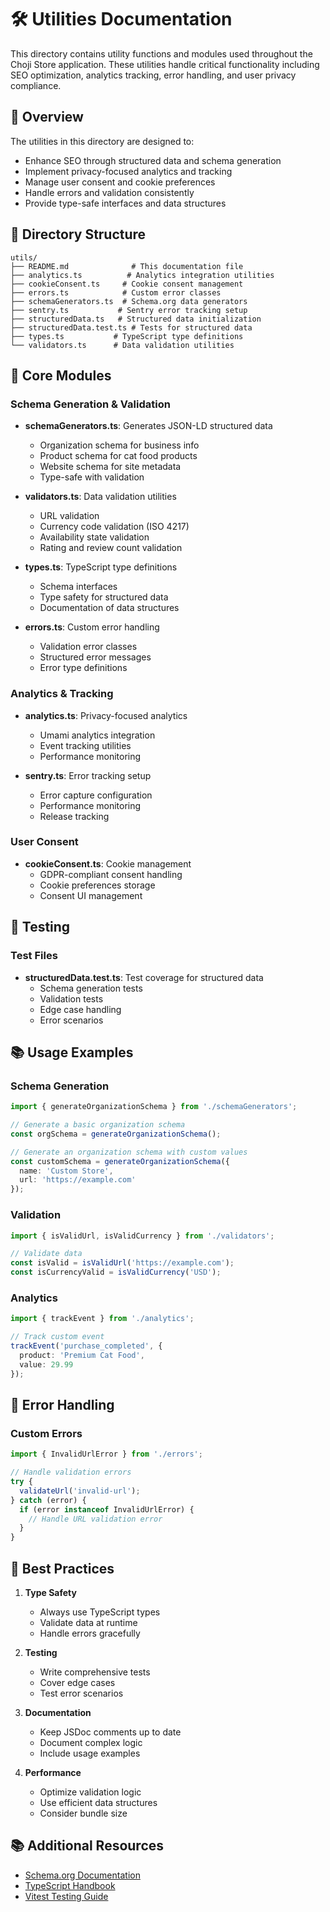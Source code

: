 # 🛠️ Utilities Documentation

This directory contains utility functions and modules used throughout the Choji Store application. These utilities handle critical functionality including SEO optimization, analytics tracking, error handling, and user privacy compliance.

## 🎯 Overview

The utilities in this directory are designed to:
- Enhance SEO through structured data and schema generation
- Implement privacy-focused analytics and tracking
- Manage user consent and cookie preferences
- Handle errors and validation consistently
- Provide type-safe interfaces and data structures

## 📁 Directory Structure

```
utils/
├── README.md              # This documentation file
├── analytics.ts          # Analytics integration utilities
├── cookieConsent.ts     # Cookie consent management
├── errors.ts            # Custom error classes
├── schemaGenerators.ts  # Schema.org data generators
├── sentry.ts           # Sentry error tracking setup
├── structuredData.ts   # Structured data initialization
├── structuredData.test.ts # Tests for structured data
├── types.ts           # TypeScript type definitions
└── validators.ts      # Data validation utilities
```

## 🔧 Core Modules

### Schema Generation & Validation

- **schemaGenerators.ts**: Generates JSON-LD structured data
  - Organization schema for business info
  - Product schema for cat food products
  - Website schema for site metadata
  - Type-safe with validation

- **validators.ts**: Data validation utilities
  - URL validation
  - Currency code validation (ISO 4217)
  - Availability state validation
  - Rating and review count validation

- **types.ts**: TypeScript type definitions
  - Schema interfaces
  - Type safety for structured data
  - Documentation of data structures

- **errors.ts**: Custom error handling
  - Validation error classes
  - Structured error messages
  - Error type definitions

### Analytics & Tracking

- **analytics.ts**: Privacy-focused analytics
  - Umami analytics integration
  - Event tracking utilities
  - Performance monitoring

- **sentry.ts**: Error tracking setup
  - Error capture configuration
  - Performance monitoring
  - Release tracking

### User Consent

- **cookieConsent.ts**: Cookie management
  - GDPR-compliant consent handling
  - Cookie preferences storage
  - Consent UI management

## 🧪 Testing

### Test Files

- **structuredData.test.ts**: Test coverage for structured data
  - Schema generation tests
  - Validation tests
  - Edge case handling
  - Error scenarios

## 📚 Usage Examples

### Schema Generation

```typescript
import { generateOrganizationSchema } from './schemaGenerators';

// Generate a basic organization schema
const orgSchema = generateOrganizationSchema();

// Generate an organization schema with custom values
const customSchema = generateOrganizationSchema({
  name: 'Custom Store',
  url: 'https://example.com'
});
```

### Validation

```typescript
import { isValidUrl, isValidCurrency } from './validators';

// Validate data
const isValid = isValidUrl('https://example.com');
const isCurrencyValid = isValidCurrency('USD');
```

### Analytics

```typescript
import { trackEvent } from './analytics';

// Track custom event
trackEvent('purchase_completed', {
  product: 'Premium Cat Food',
  value: 29.99
});
```

## 🔐 Error Handling

### Custom Errors

```typescript
import { InvalidUrlError } from './errors';

// Handle validation errors
try {
  validateUrl('invalid-url');
} catch (error) {
  if (error instanceof InvalidUrlError) {
    // Handle URL validation error
  }
}
```

## 🚀 Best Practices

1. **Type Safety**
   - Always use TypeScript types
   - Validate data at runtime
   - Handle errors gracefully

2. **Testing**
   - Write comprehensive tests
   - Cover edge cases
   - Test error scenarios

3. **Documentation**
   - Keep JSDoc comments up to date
   - Document complex logic
   - Include usage examples

4. **Performance**
   - Optimize validation logic
   - Use efficient data structures
   - Consider bundle size

## 📚 Additional Resources

- [Schema.org Documentation](https://schema.org/docs/documents.html)
- [TypeScript Handbook](https://www.typescriptlang.org/docs/)
- [Vitest Testing Guide](https://vitest.dev/guide/)
